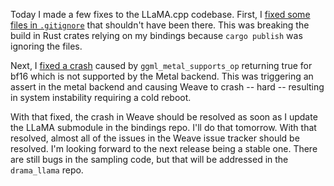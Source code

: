 Today I made a few fixes to the LLaMA.cpp codebase. First, I [fixed some files
in `.gitignore`](https://github.com/ggerganov/llama.cpp/pull/7996) that
shouldn't have been there. This was breaking the build in Rust crates relying on
my bindings because `cargo publish` was ignoring the files.

Next, I [fixed a crash](https://github.com/ggerganov/llama.cpp/pull/8021) caused
by `ggml_metal_supports_op` returning true for bf16 which is not supported by
the Metal backend. This was triggering an assert in the metal backend and
causing Weave to crash -- hard -- resulting in system instability requiring a
cold reboot.

With that fixed, the crash in Weave should be resolved as soon as I update the
LLaMA submodule in the bindings repo. I'll do that tomorrow. With that resolved,
almost all of the issues in the Weave issue tracker should be resolved. I'm
looking forward to the next release being a stable one. There are still bugs in
the sampling code, but that will be addressed in the `drama_llama` repo.
